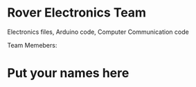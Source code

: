 # Rover Electronics Team 
Electronics files, Arduino code, Computer Communication code


Team Memebers:

# Put your names here
